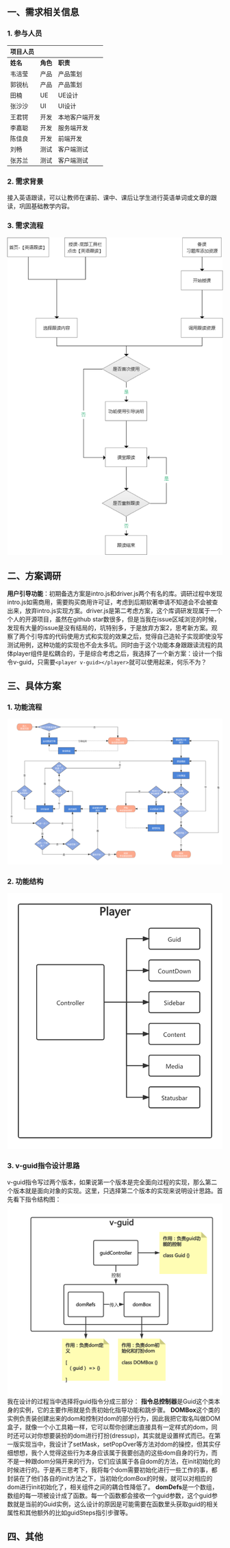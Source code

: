 ## 一、需求相关信息

### 1. 参与人员

| **项目人员** |          |                |
| ------------ | -------- | -------------- |
| **姓名**     | **角色** | **职责**       |
| 韦洁莹       | 产品     | 产品策划       |
| 郭锐杭       | 产品     | 产品策划       |
| 田楠         | UE       | UE设计         |
| 张沙沙       | UI       | UI设计         |
| 王君锷       | 开发     | 本地客户端开发 |
| 李嘉聪       | 开发     | 服务端开发     |
| 陈佳良       | 开发     | 前端开发       |
| 刘畅         | 测试     | 客户端测试     |
| 张苏兰       | 测试     | 客户端测试     |

### 2. 需求背景

接入英语跟读，可以让教师在课前、课中、课后让学生进行英语单词或文章的跟读，巩固基础教学内容。

### 3. 需求流程

![img](../../../pic/跟读需求流程图.png)

## 二、方案调研
**用户引导功能**：初期备选方案是intro.js和driver.js两个有名的库。调研过程中发现intro.js如需商用，需要购买商用许可证，考虑到后期软著申请不知道会不会被查出来，放弃intro.js实现方案。driver.js是第二考虑方案，这个库调研发现属于一个个人的开源项目，虽然在github star数很多，但是当我在issue区域浏览的时候，发现有大量的issue是没有结局的，坑特别多，于是放弃方案2，思考新方案。观察了两个引导库的代码使用方式和实现的效果之后，觉得自己造轮子实现即使没写测试用例，这种功能的实现也不会太多坑。同时由于这个功能本身跟跟读流程的具体player组件是松耦合的，于是综合考虑之后，我选择了一个新方案：设计一个指令v-guid，只需要`<player v-guid></player>`就可以使用起来，何乐不为？

## 三、具体方案

### 1. 功能流程

![img](../../../pic/跟读模块流程图.png)

### 2. 功能结构
![image](../../../pic/player微型播放组件设计.png)

### 3. v-guid指令设计思路
v-guid指令写过两个版本，如果说第一个版本是完全面向过程的实现，那么第二个版本就是面向对象的实现。这里，只选择第二个版本的实现来说明设计思路。首先看下指令结构图：
![image](../../../pic/v-guid用户指引指令设计.png)
我在设计的过程当中选择将guid指令分成三部分：
**指令总控制器**是Guid这个类本身的实例，它的主要作用就是负责初始化指导功能和跳步骤。
**DOMBox**这个类的实例负责装创建出来的dom和控制对dom的部分行为，因此我把它取名叫做DOM盒子，就像一个小工具箱一样，它可以帮你创建出直接具有一定样式的dom，同时还可以对你想要装扮的dom进行打扮(dressup)，其实就是设置样式而已。在第一版实现当中，我设计了setMask，setPopOver等方法对dom的操控，但其实仔细想想，我个人觉得这些行为本身应该属于我要创造的这些dom自身的行为，而不是一种跟dom分隔开来的行为，它们应该属于各自dom的方法，在init初始化的时候进行的。于是再三思考下，我将每个dom需要初始化进行一些工作的事，都封装在了他们各自的init方法之下，当初始化domBox的时候，就可以对相应的dom进行init初始化了，相关组件之间的耦合性降低了。
**domDefs**是一个数组，数组的每一项被设计成了函数。每一个函数都会接收一个guid参数，这个guid参数就是当前的Guid实例，这么设计的原因是可能需要在函数里头获取guid的相关属性和其他额外的比如guidSteps指引步骤等。

## 四、其他